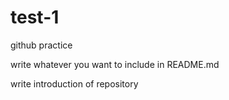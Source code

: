 # test-1
github practice

write whatever you want to include in README.md

write introduction of repository

